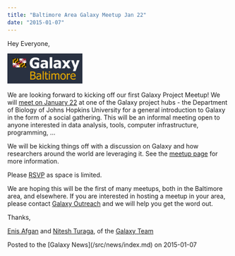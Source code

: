 ```yaml
---
title: "Baltimore Area Galaxy Meetup Jan 22"
date: "2015-01-07"
---
```


Hey Everyone,

<div class='right'><a href='/src/events/meetups/baltimore/2015-01-22/index.md'><img src="/src/events/meetups/baltimore/GalaxyBaltimoreMeetupLogo400.png" alt="Galaxy Baltimore Meetups" width="170" /></a></div>

We are looking forward to kicking off our first Galaxy Project Meetup! We will [meet on January 22](/src/events/meetups/baltimore/2015-01-22/index.md) at one of the Galaxy project hubs - the Department of Biology of Johns Hopkins University for a general introduction to Galaxy in the form of a social gathering. This will be an informal meeting open to anyone interested in data analysis, tools, computer infrastructure, programming, ...

We will be kicking things off with a discussion on Galaxy and how researchers around the world are leveraging it.  See the [meetup page](/src/events/meetups/baltimore/2015-01-22/index.md) for more information.

Please [RSVP](http://bit.ly/1Bz3Nrk) as space is limited.

We are hoping this will be the first of many meetups, both in the Baltimore area, and elsewhere.  If you are interested in hosting a meetup in your area, please contact [Galaxy Outreach](mailto:outreach@galaxyproject.org) and we will help you get the word out.

Thanks,

[Enis Afgan](/src/people/enis-afgan/index.md) and [Nitesh Turaga](/src/people/nitesh-turaga/index.md), of the [Galaxy Team](/src/galaxy-team/index.md)

<div class='newsItemFooter'>Posted to the [Galaxy News](/src/news/index.md) on 2015-01-07</div>

